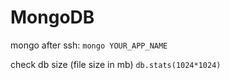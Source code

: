# MongoDB

mongo after ssh:
`mongo YOUR_APP_NAME`

check db size (file size in mb)
`db.stats(1024*1024)`